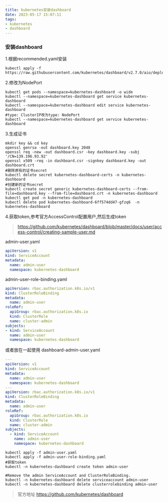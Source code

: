 ```yaml
---
title: kubernetes安装dashboard
date: 2023-05-17 15:07:11
tags: 
- kubernetes 
- dashboard
---
```

### 安装dashboard
1.根据recommended.yaml安装
~~~shell
kubectl apply -f https://raw.githubusercontent.com/kubernetes/dashboard/v2.7.0/aio/deploy/recommended.yaml
~~~
2.修改为NodePort
~~~shell
kubectl get pods --namespace=kubernetes-dashboard -o wide
kubectl --namespace=kubernetes-dashboard get service kubernetes-dashboard
kubectl --namespace=kubernetes-dashboard edit service kubernetes-dashboard
#type: ClusterIP改为type: NodePort
kubectl --namespace=kubernetes-dashboard get service kubernetes-dashboard
~~~
3.生成证书
~~~shell
mkdir key && cd key
openssl genrsa -out dashboard.key 2048
openssl req -new -out dashboard.csr -key dashboard.key -subj '/CN=139.196.93.92'
openssl x509 -req -in dashboard.csr -signkey dashboard.key -out dashboard.crt
#删除原有的证书secret
kubectl delete secret kubernetes-dashboard-certs -n kubernetes-dashboard
#创建新的证书secret
kubectl create secret generic kubernetes-dashboard-certs --from-file=dashboard.key --from-file=dashboard.crt -n kubernetes-dashboard
kubectl get pod -n kubernetes-dashboard
kubectl delete pod kubernetes-dashboard-6ff574dd47-gfzq6  -n kubernetes-dashboard
~~~
4.获取token,参考官方AccessControl配置用户,然后生成token
> https://github.com/kubernetes/dashboard/blob/master/docs/user/access-control/creating-sample-user.md

admin-user.yaml
~~~yaml
apiVersion: v1
kind: ServiceAccount
metadata:
  name: admin-user
  namespace: kubernetes-dashboard
~~~
admin-user-role-binding.yaml
~~~yaml
apiVersion: rbac.authorization.k8s.io/v1
kind: ClusterRoleBinding
metadata:
  name: admin-user
roleRef:
  apiGroup: rbac.authorization.k8s.io
  kind: ClusterRole
  name: cluster-admin
subjects:
- kind: ServiceAccount
  name: admin-user
  namespace: kubernetes-dashboard
~~~
或者放在一起使用 dashboard-admin-user.yaml
~~~yaml
---
apiVersion: v1
kind: ServiceAccount
metadata:
  name: admin-user
  namespace: kubernetes-dashboard
---
apiVersion: rbac.authorization.k8s.io/v1
kind: ClusterRoleBinding
metadata:
  name: admin-user
roleRef:
  apiGroup: rbac.authorization.k8s.io
  kind: ClusterRole
  name: cluster-admin
subjects:
  - kind: ServiceAccount
    name: admin-user
    namespace: kubernetes-dashboard
~~~
~~~shell
kubectl apply -f admin-user.yaml
kubectl apply -f admin-user-role-binding.yaml
#获取token
kubectl -n kubernetes-dashboard create token admin-user
~~~
~~~shell
#Remove the admin ServiceAccount and ClusterRoleBinding.
kubectl -n kubernetes-dashboard delete serviceaccount admin-user
kubectl -n kubernetes-dashboard delete clusterrolebinding admin-user
~~~
> 官方地址 https://github.com/kubernetes/dashboard
